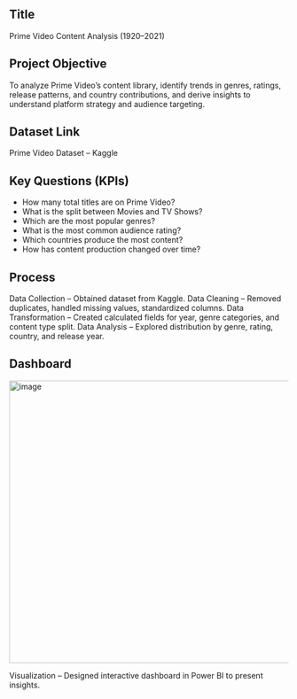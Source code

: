 ## Title
Prime Video Content Analysis (1920–2021)

## Project Objective
To analyze Prime Video’s content library, identify trends in genres, ratings, release patterns, and country contributions, and derive insights to understand platform strategy and audience targeting.

## Dataset Link
Prime Video Dataset – Kaggle

## Key Questions (KPIs)
- How many total titles are on Prime Video?
- What is the split between Movies and TV Shows?
- Which are the most popular genres?
- What is the most common audience rating?
- Which countries produce the most content?
- How has content production changed over time?

## Process
Data Collection – Obtained dataset from Kaggle.
Data Cleaning – Removed duplicates, handled missing values, standardized columns.
Data Transformation – Created calculated fields for year, genre categories, and content type split.
Data Analysis – Explored distribution by genre, rating, country, and release year.

## Dashboard
<img width="905" height="510" alt="image" src="https://github.com/user-attachments/assets/7d5478b5-e0a3-4401-95c6-4a92b5ee0c16" />


Visualization – Designed interactive dashboard in Power BI to present insights.
